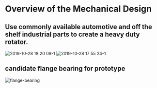 # Overview of the Mechanical Design
## Use commonly available automotive and off the shelf industrial parts to create a heavy duty rotator.
![2019-10-28 18 20 09-1](https://user-images.githubusercontent.com/6608613/68074215-caeba880-fd55-11e9-80cd-535ea205328f.jpg)
![2019-10-28 17 55 24-1](https://user-images.githubusercontent.com/6608613/68074292-b825a380-fd56-11e9-86ac-8a0d8f19774c.jpg)
## candidate flange bearing for prototype
![flange-bearing](https://user-images.githubusercontent.com/6608613/68074383-98db4600-fd57-11e9-936a-defba68aad11.jpeg)
